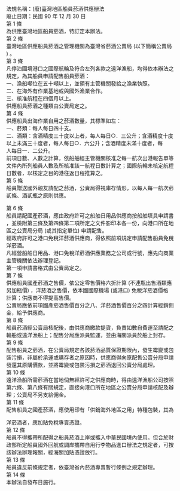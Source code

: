 法規名稱：(廢)臺灣地區船員菸酒供應辦法  
廢止日期：民國 90 年 12 月 30 日  
第 1 條  
為供應臺灣地區船員菸酒，特訂定本辦法。  
第 2 條  
臺灣地區供應船員菸酒之管理機關為臺灣省菸酒公賣局 (以下簡稱公賣局  
) 。  
第 3 條  
凡停泊國境港口之國際航輪及符合左列各款之遠洋漁船，均得依本辦法之  
規定，為其船員申請配售船員菸酒：  
一、漁船噸位在五十噸以上，並領有主管機關發給之漁業執照。  
二、在海外有作業基地或與國外漁業合作。  
三、核准航程在四個月以上。  
供應船員菸酒之種類由公賣局定之。  
第 4 條  
供應船員出海作業自用之菸酒數量，其標準如左：  
一、菸類：每人每日四十支。  
二、酒類：含酒精度三十度以上者，每人每日○．三公升；含酒精度十度  
以上未滿三十度者，每人每日○．六公升；含酒精度未滿十度者，每  
人每日一．二公升。  
前項日數、人數之計算，依船舶經主管機關核准之每一航次出港報告單等  
文件內所列船員人數及所核准該一航程日數計算之；國際航輪未核定航程  
日數者，以核定之目的港往返日程推算之。  
第 5 條  
船員贈送國外親友請配之菸酒，公賣局得視庫存情形，以每人每一航次菸  
貳條、酒貳瓶之原則供應。  


第 6 條  
船員請配國產菸酒，應由政府許可之船舶日用品供應商按船舶填具申請書  
，並檢附第三條及第四條第二項所定之文件影印本各一份，向港口所在地  
區之公賣局分局 (或其指定單位) 申請配售。  
經政府許可之港口免稅洋菸酒供應商，得依照前項規定申請配售船員免稅  
洋菸酒。  
凡經營船舶日用品、港口免稅洋菸酒供應業務之公司或行號，應先向商業  
主管機關依法辦理登記。  
第一項申請書格式由公賣局定之。  
第 7 條  
供應船員國產菸酒之售價，依公定零售價格六折計算 (不連瓶出售酒類應  
另加瓶價) ，洋菸酒之售價，依本國國際機場 (或港口) 免稅洋菸酒價格  
計算；供應商不得提高售價。  
公賣局應依前項國產菸酒售價百分之八、洋菸酒售價百分之四計算經銷佣  
金，給予供應商。  
第 8 條  
船員菸酒經公賣局核配後，由供應商繳款提貨，負責如數自費運至請配之  
輪船或遠洋漁船上；配售分局應派員監運，並由海關派員於船上封存。  
第 9 條  
配售船員之菸酒，在公賣局規定各該菸酒品質保證期限內，發生霉變或包  
裝污損，非屬於承運或購存者之原因時，供應商得向原配售公賣分局申請  
發還其原購價款，並將霉變或包裝污損之菸酒退回公賣分局處理。  
第 10 條  
遠洋漁船所需菸酒在當地倘無經許可之供應商時，得由遠洋漁船公司按照  
第六條、第八條有關規定，直接向港口所在地區之公賣分局申請核配及辦  
理；公賣局不另支給佣金。  
第 11 條  
配售船員之國產菸酒，應使用印有「供銷海外地區之用」特種包裝，其為  


洋菸酒者，應加貼免稅專賣憑證。  
第 12 條  
船員不得攜帶所配得之船員菸酒上岸或攜入中華民國境內使用。但合於財  
政部所定船員國外回航或調岸攜帶自用行李物品進口辦法之規定者，可按  
該辦法辦理報關，經海關加貼憑證放行。  
第 13 條  
船員違反前條規定者，依臺灣省內菸酒專賣暫行條例之規定辦理。  
第 14 條  
本辦法自發布日施行。  


